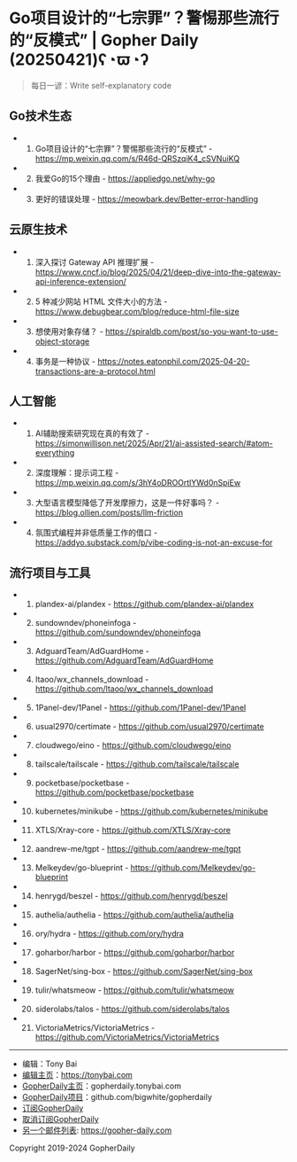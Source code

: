# Go项目设计的“七宗罪”？警惕那些流行的“反模式” | Gopher Daily (20250421)ʕ◔ϖ◔ʔ

>每日一谚：Write self-explanatory code

## Go技术生态


- 1. Go项目设计的“七宗罪”？警惕那些流行的“反模式” - https://mp.weixin.qq.com/s/R46d-QRSzqiK4_cSVNuiKQ

- 2. 我爱Go的15个理由 - https://appliedgo.net/why-go

- 3. 更好的错误处理 - https://meowbark.dev/Better-error-handling


## 云原生技术


- 1. 深入探讨 Gateway API 推理扩展 - https://www.cncf.io/blog/2025/04/21/deep-dive-into-the-gateway-api-inference-extension/

- 2. 5 种减少网站 HTML 文件大小的方法 - https://www.debugbear.com/blog/reduce-html-file-size

- 3. 想使用对象存储？ - https://spiraldb.com/post/so-you-want-to-use-object-storage

- 4. 事务是一种协议 - https://notes.eatonphil.com/2025-04-20-transactions-are-a-protocol.html


## 人工智能


- 1. AI辅助搜索研究现在真的有效了 - https://simonwillison.net/2025/Apr/21/ai-assisted-search/#atom-everything

- 2. 深度理解：提示词工程 - https://mp.weixin.qq.com/s/3hY4oDROOrtlYWd0nSpiEw

- 3. 大型语言模型降低了开发摩擦力，这是一件好事吗？ - https://blog.ollien.com/posts/llm-friction

- 4. 氛围式编程并非低质量工作的借口 - https://addyo.substack.com/p/vibe-coding-is-not-an-excuse-for


## 流行项目与工具


- 1. plandex-ai/plandex - https://github.com/plandex-ai/plandex

- 2. sundowndev/phoneinfoga - https://github.com/sundowndev/phoneinfoga

- 3. AdguardTeam/AdGuardHome - https://github.com/AdguardTeam/AdGuardHome

- 4. ltaoo/wx_channels_download - https://github.com/ltaoo/wx_channels_download

- 5. 1Panel-dev/1Panel - https://github.com/1Panel-dev/1Panel

- 6. usual2970/certimate - https://github.com/usual2970/certimate

- 7. cloudwego/eino - https://github.com/cloudwego/eino

- 8. tailscale/tailscale - https://github.com/tailscale/tailscale

- 9. pocketbase/pocketbase - https://github.com/pocketbase/pocketbase

- 10. kubernetes/minikube - https://github.com/kubernetes/minikube

- 11. XTLS/Xray-core - https://github.com/XTLS/Xray-core

- 12. aandrew-me/tgpt - https://github.com/aandrew-me/tgpt

- 13. Melkeydev/go-blueprint - https://github.com/Melkeydev/go-blueprint

- 14. henrygd/beszel - https://github.com/henrygd/beszel

- 15. authelia/authelia - https://github.com/authelia/authelia

- 16. ory/hydra - https://github.com/ory/hydra

- 17. goharbor/harbor - https://github.com/goharbor/harbor

- 18. SagerNet/sing-box - https://github.com/SagerNet/sing-box

- 19. tulir/whatsmeow - https://github.com/tulir/whatsmeow

- 20. siderolabs/talos - https://github.com/siderolabs/talos

- 21. VictoriaMetrics/VictoriaMetrics - https://github.com/VictoriaMetrics/VictoriaMetrics


----

- 编辑：Tony Bai
- [编辑主页](https://tonybai.com)：https://tonybai.com
- [GopherDaily主页](https://gopherdaily.tonybai.com)：gopherdaily.tonybai.com
- [GopherDaily项目](https://github.com/bigwhite/gopherdaily)：github.com/bigwhite/gopherdaily
- [订阅GopherDaily](https://gopherdaily.tonybai.com/subscribe)
- [取消订阅GopherDaily](https://gopherdaily.tonybai.com/unsubscribe)
- [另一个邮件列表](https://gopher-daily.com): https://gopher-daily.com

Copyright 2019-2024 GopherDaily
